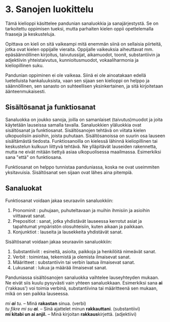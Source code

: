 
# 3. Sanojen luokittelu

Tämä kielioppi käsittelee pandunian sanaluokkia ja sanajärjestystä. 
Se on tarkoitettu oppimisen tueksi,
mutta parhaiten kielen oppii opettelemalla fraaseja ja keskusteluja.

Opittava on kieli on sitä vaikeampi
mitä enemmän siinä on sellaisia piirteitä, jotka ovat kielen oppijalle vieraita.
Oppijalle vaikeuksia aiheuttavat mm.
epäsäännöllinen kirjoitus, taivutussijat, aikamuodot, toonit, substantiivin ja adjektiivin yhteistaivutus,
kunnioitusmuodot, vokaaliharmonia ja kieliopillinen suku.

Pandunian oppiminen ei ole vaikeaa.
Siinä ei ole ainoatakaan edellä luetelluista hankaluuksista,
vaan sen sijaan sen kielioppi on helppo ja säännöllinen, sen sanasto on suhteellisen yksinkertainen, ja sitä kirjoitetaan äänteenmukaisesti.

## Sisältösanat ja funktiosanat

Sanaluokka on joukko sanoja, joilla on samanlaiset (taivutus)muodot ja joita käytetään lauseissa samalla tavalla.
Sanaluokkien yläluokkia ovat sisältösanat ja funktiosanat.
Sisältösanojen tehtävä on viitata kielen ulkopuolisiin asioihin, joista puhutaan.
Sisältösanoissa on suurin osa lauseen sisältämästä tiedosta.
Funktiosanoilla on kielessä lähinnä kieliopillinen tai keskustelun kulkuun liittyvä tehtävä.
Ne ylläpitävät lauseiden rakennetta,
mutta ne eivät mitään tiettyä asiaa ulkopuolisessa maailmassa.
Esimerkiksi sana "että" on funktiosana.

Funktiosanat on helppo tunnistaa panduniassa, koska ne ovat useimmiten yksitavuisia.
Sisältösanat sen sijaan ovat lähes aina pitempiä.

## Sanaluokat

Funktiosanat voidaan jakaa seuraaviin sanaluokkiin:

1. Pronominit : puhujaan, puhuteltavaan ja muihin ihmisiin ja asioihin viittaavat sanat.
2. Prepositiot : sanat, jotka yhdistävät lauseessa kerrotut asiat ja tapahtumat ympäristön olosuhteisiin, kuten aikaan ja paikkaan.
3. Konjunktiot : lauseita ja lausekkeita yhdistävät sanat.

Sisältösanat voidaan jakaa seuraaviin sanaluokkiin:

1. Substantiiviit : esineitä, asioita, paikkoja ja henkilöitä nimeävät sanat.
2. Verbit : toimintaa, tekemistä ja olemista ilmaisevat sanat.
3. Määritteet : substantiivin tai verbin laatua ilmaisevat sanat.
4. Lukusanat : lukua ja määrää ilmaisevat sanat.

Panduniassa sisältösanojen sanaluokka vaihtelee lauseyhteyden mukaan.
Ne eivät siis kuulu pysyvästi vain yhteen sanaluokkaan.
Esimerkiksi sana
**ai**
('rakkaus') voi toimia verbinä, substantiivina tai määritteenä sen mukaan,
mikä on sen paikka lauseessa.

*mi **ai** tu.*
– Minä **rakastan** sinua. (verbi)  
*tu fikre mi su **ai**.*
– Sinä ajattelet minun **rakkauttani**. (substantiivi)  
**mi kitabi un ai anjil.**
– Minä kirjoitan **rakkaus**kirjettä. (adjektiivi)

